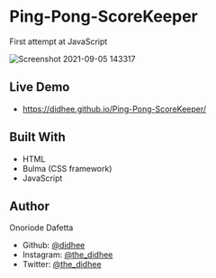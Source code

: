 # Ping-Pong-ScoreKeeper
First attempt at JavaScript

![Screenshot 2021-09-05 143317](https://user-images.githubusercontent.com/70528077/132128798-0d968607-ef92-4fc0-8eb4-d9233d2cce07.png)

## Live Demo 
- https://didhee.github.io/Ping-Pong-ScoreKeeper/

## Built With 
- HTML
- Bulma (CSS framework)
- JavaScript

## Author 
Onoriode Dafetta 
- Github: [@didhee](https://github.com/didhee)
- Instagram: [@the_didhee](https://www.instagram.com/the_didhee)
- Twitter: [@the_didhee](https://www.twitter.com/the_didhee)
